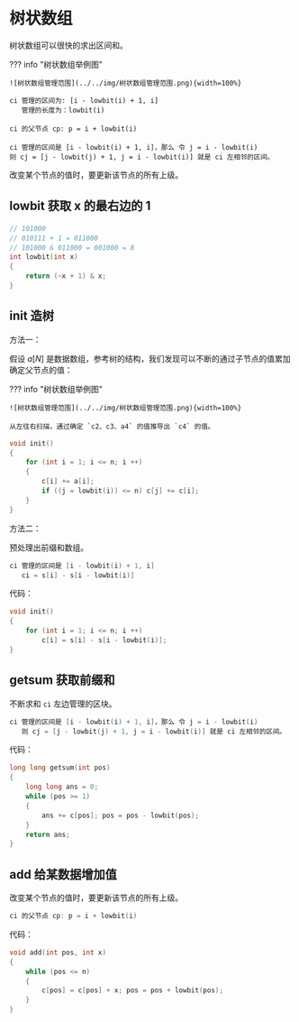 # 树状数组

树状数组可以很快的求出区间和。

??? info "树状数组举例图"

    ![树状数组管理范围](../../img/树状数组管理范围.png){width=100%}

```text
ci 管理的区间为: [i - lowbit(i) + 1, i]
   管理的长度为：lowbit(i)

ci 的父节点 cp: p = i + lowbit(i)

ci 管理的区间是 [i - lowbit(i) + 1, i]，那么 令 j = i - lowbit(i) 
则 cj = [j - lowbit(j) + 1, j = i - lowbit(i)] 就是 ci 左相邻的区间。
```

改变某个节点的值时，要更新该节点的所有上级。

## lowbit 获取 x 的最右边的 1

```c++
// 101000
// 010111 + 1 = 011000
// 101000 & 011000 = 001000 = 8
int lowbit(int x)
{
    return (~x + 1) & x;
}
```

## init 造树

方法一：

假设 $a[N]$ 是数据数组，参考树的结构，我们发现可以不断的通过子节点的值累加确定父节点的值：

??? info "树状数组举例图"

    ![树状数组管理范围](../../img/树状数组管理范围.png){width=100%}

    从左往右扫描，通过确定 `c2、c3、a4` 的值推导出 `c4` 的值。

```c++
void init()
{
    for (int i = 1; i <= n; i ++)
    {
        c[i] += a[i];
        if ((j = lowbit(i)) <= n) c[j] += c[i];
    }
}
```

方法二：

预处理出前缀和数组。

```c++
ci 管理的区间是 [i - lowbit(i) + 1, i]
   ci = s[i] - s[i - lowbit(i)]
```

代码：

```c++
void init()
{
    for (int i = 1; i <= n; i ++)
        c[i] = s[i] - s[i - lowbit(i)];
}
```

## getsum 获取前缀和

不断求和 `ci` 左边管理的区块。

```c++
ci 管理的区间是 [i - lowbit(i) + 1, i]，那么 令 j = i - lowbit(i) 
   则 cj = [j - lowbit(j) + 1, j = i - lowbit(i)] 就是 ci 左相邻的区间。
```

代码：

```c++
long long getsum(int pos)
{
    long long ans = 0;
    while (pos >= 1)
    {
        ans += c[pos]; pos = pos - lowbit(pos);
    }
    return ans;
}
```

## add 给某数据增加值

改变某个节点的值时，要更新该节点的所有上级。

```c++
ci 的父节点 cp: p = i + lowbit(i)
```

代码：

```c++
void add(int pos, int x)
{
    while (pos <= n)
    {
        c[pos] = c[pos] + x; pos = pos + lowbit(pos);
    }
}
```